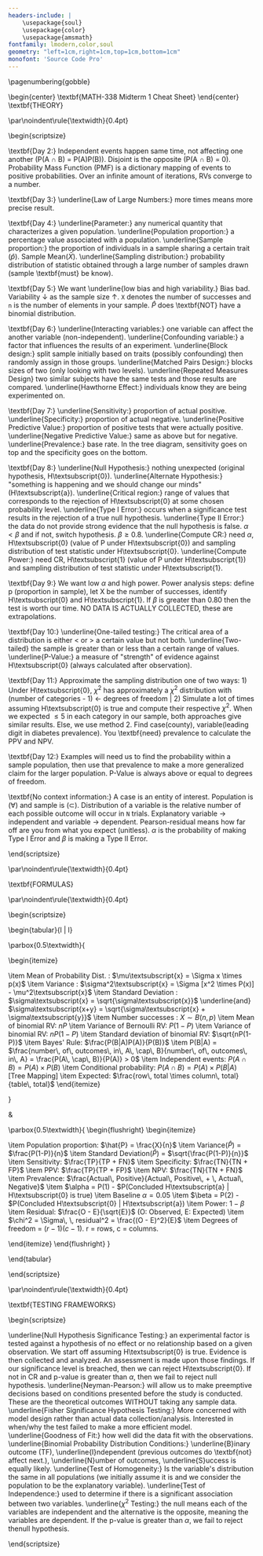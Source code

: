 ```yaml
---
headers-include: |
	\usepackage{soul}
	\usepackage{color}
	\usepackage{amsmath}
fontfamily: lmodern,color,soul
geometry: "left=1cm,right=1cm,top=1cm,bottom=1cm"
monofont: 'Source Code Pro'
---
```


\pagenumbering{gobble}

\begin{center}
\textbf{MATH-338 Midterm 1 Cheat Sheet}
\end{center}
\textbf{THEORY}

\par\noindent\rule{\textwidth}{0.4pt}

\begin{scriptsize}

\textbf{Day 2:} Independent events happen same time, not affecting one another (P(A $\cap$ B) = P(A)P(B)). Disjoint is the opposite (P(A $\cap$ B) = 0). Probability Mass Function (PMF) is a dictionary mapping of events to positive probabilities. Over an infinite amount of iterations, RVs converge to a number.

\textbf{Day 3:} \underline{Law of Large Numbers:} more times means more precise result. 

\textbf{Day 4:} \underline{Parameter:} any numerical quantity that characterizes a given population. \underline{Population proportion:} a percentage value associated with a population. \underline{Sample proportion:} the proportion of individuals in a sample sharing a certain trait ($\hat{p}$). Sample Mean($\bar{X}$). \underline{Sampling distribution:} probability distribution of statistic obtained through a large number of samples drawn (sample \textbf{must} be know).

\textbf{Day 5:} We want \underline{low bias and high variability.} Bias bad. Variability $\downarrow$ as the sample size $\uparrow$.  `X` denotes the number of successes and `n` is the number of elements in your sample. $\hat{P}$ does \textbf{NOT} have a binomial distribution.

\textbf{Day 6:} \underline{Interacting variables:} one variable can affect the another variable (non-independent). \underline{Confounding variable:} a factor that influences the results of an experiment. \underline{Block design:} split sample initially based on traits (possibly confounding) then randomly assign in those groups. \underline{Matched Pairs Design:} blocks sizes of two (only looking with two levels). \underline{Repeated Measures Design} two similar subjects have the same tests and those results are compared. \underline{Hawthorne Effect:} individuals know they are being experimented on.

\textbf{Day 7:} \underline{Sensitivity:} proportion of actual positive. \underline{Specificity:} proportion of actual negative. \underline{Positive Predictive Value:} proportion of positive tests that were actually positive. \underline{Negative Predictive Value:} same as above but for negative. \underline{Prevalence:} base rate. In the tree diagram, sensitivity goes on top and the specificity goes on the bottom.

\textbf{Day 8:} \underline{Null Hypothesis:} nothing unexpected (original hypothesis, H\textsubscript{0}). \underline{Alternate Hypothesis:} "something is happening and we should change our minds" (H\textsubscript{a}). \underline{Critical region:} range of values that corresponds to the rejection of H\textsubscript{0} at some chosen probability level. \underline{Type I Error:} occurs when a significance test results in the rejection of a true null hypothesis. \underline{Type II Error:} the data do not provide strong evidence that the null hypothesis is false. $\alpha < \beta$ and if not, switch hypothesis. $\beta \ge 0.8$. \underline{Compute CR:} need $\alpha$, H\textsubscript{0} (value of P under H\textsubscript{0}) and sampling distribution of test statistic under H\textsubscript{0}. \underline{Compute Power:} need CR, H\textsubscript{1} (value of P under H\textsubscript{1}) and sampling distribution of test statistic under H\textsubscript{1}.

\textbf{Day 9:} We want low $\alpha$ and high power. Power analysis steps: define p (proportion in sample), let X be the number of successes, identify H\textsubscript{0} and H\textsubscript{1}. If $\beta$ is greater than 0.80 then the test is worth our time. NO DATA IS ACTUALLY COLLECTED, these are extrapolations.

\textbf{Day 10:}  \underline{One-tailed testing:} The critical area of a distribution is either < or > a certain value but not both. \underline{Two-tailed} the sample is greater than or less than a certain range of values. \underline{P-Value:} a measure of "strength" of evidence against H\textsubscript{0} (always calculated after observation).

\textbf{Day 11:} Approximate the sampling distribution one of two ways: 1) Under H\textsubscript{0}, $\chi^2$ has approximately a $\chi^2$ distribution with (number of categories - 1) $\leftarrow$ degrees of freedom | 2) Simulate a lot of times assuming H\textsubscript{0} is true and compute their respective $\chi^2$. When we expected $\le 5$ in each category in our sample, both approaches give similar results. Else, we use method 2. Find case(county), variable(leading digit in diabetes prevalence). You \textbf{need} prevalence to calculate the PPV and NPV.

\textbf{Day 12:}  Examples will need us to find the probability within a sample population, then use that prevalence to make a more generalized claim for the larger population. P-Value is always above or equal to degrees of freedom.

\textbf{No context information:} A case is an entity of interest. Population is ($\forall$) and sample is ($\subset$). Distribution of a variable is the relative number of each possible outcome will occur in `N` trials. Explanatory variable $\rightarrow$ independent and variable $\rightarrow$ dependent. Pearson-residual means how far off are you from what you expect (unitless). $\alpha$ is the probability of making Type I Error and $\beta$ is making a Type II Error.

\end{scriptsize}


\par\noindent\rule{\textwidth}{0.4pt}

\textbf{FORMULAS}

\par\noindent\rule{\textwidth}{0.4pt}

\begin{scriptsize}

\begin{tabular}{l | l}

\parbox{0.5\textwidth}{

\begin{itemize}

\item Mean of Probability Dist. : $\mu\textsubscript{x} = \Sigma x \times p(x)$
\item Variance : $\sigma^2\textsubscript{x} = \Sigma [x^2 \times P(x)] - \mu^2\textsubscript{x}$
\item Standard Deviation : $\sigma\textsubscript{x} = \sqrt{\sigma\textsubscript{x}}$ \underline{and} $\sigma\textsubscript{x+y} = \sqrt{\sigma\textsubscript{x} + \sigma\textsubscript{y}}$
\item Number successes : $X \sim B(n,p)$
\item Mean of binomial RV: $nP$
\item Variance of Bernoulli RV: $P(1-P)$
\item Variance of binomial RV: $nP(1-P)$
\item Standard deviation of binomial RV: $\sqrt{nP(1-P)}$
\item Bayes' Rule: $\frac{P(B|A)P(A)}{P(B)}$
\item P(B|A) = $\frac{number\, of\, outcomes\, in\, A\, \cap\, B}{number\, of\, outcomes\, in\, A} = \frac{P(A\, \cap\, B)}{P(A)} > 0$
\item Independent events: $P(A \cap B) = P(A) \times P(B)$
\item Conditional probability: $P(A \cap B) = P(A) \times P(B|A)$ [Tree Mapping]
\item Expected: $\frac{row\, total \times column\, total}{table\, total}$
\end{itemize}

}

&

\parbox{0.5\textwidth}{
\begin{flushright}
\begin{itemize}

\item Population proportion: $\hat{P} = \frac{X}{n}$
\item Variance($\hat{P}$) = $\frac{P(1-P)}{n}$
\item Standard Deviation($\hat{P}$) = $\sqrt{\frac{P(1-P)}{n}}$
\item Sensitivity: $\frac{TP}{TP + FN}$
\item Specificity: $\frac{TN}{TN + FP}$
\item PPV: $\frac{TP}{TP + FP}$
\item NPV: $\frac{TN}{TN + FN}$
\item Prevalence: $\frac{Actual\, Positive}{Actual\, Positive\, + \, Actual\, Negative}$
\item $\alpha = P(1) - $P(Concluded H\textsubscript{a} | H\textsubscript{0} is true)
\item Baseline $\alpha = 0.05$
\item $\beta = P(2) - $P(Concluded H\textsubscript{0} | H\textsubscript{a})
\item Power: $1 - \beta$
\item Residual: $\frac{O - E}{\sqrt{E}}$ (O: Observed, E: Expected)
\item $\chi^2 = \Sigma\, \,  residual^2 = \frac{(O - E)^2}{E}$
\item Degrees of freedom = $(r - 1)(c - 1)$. r = rows, c = columns.

\end{itemize}
\end{flushright}
}

\end{tabular}


\end{scriptsize}

\par\noindent\rule{\textwidth}{0.4pt}

\textbf{TESTING FRAMEWORKS}

\begin{scriptsize}

\underline{Null Hypothesis Significance Testing:} an experimental factor is tested against a hypothesis of no effect or no relationship based on a given observation. We start off assuming H\textsubscript{0} is true. Evidence is then collected and analyzed. An assessment is made upon those findings. If our significance level is breached, then we can reject H\textsubscript{0}. If not in CR and p-value is greater than $\alpha$, then we fail to reject null hypothesis.
\underline{Neyman-Pearson:} will allow us to make preemptive decisions based on conditions presented before the study is conducted. These are the theoretical outcomes WITHOUT taking any sample data.
\underline{Fisher Significance Hypothesis Testing:} More concerned with model design rather than actual data collection/analysis. Interested in when/why the test failed to make a more efficient model.
\underline{Goodness of Fit:} how well did the data fit with the observations.
\underline{Binomial Probability Distribution Conditions:} \underline{B}inary outcome (TF), \underline{I}ndependent (previous outcomes do \textbf{not} affect next.), \underline{N}umber of outcomes, \underline{S}uccess is equally likely.
\underline{Test of Homogeneity:} Is the variable's distribution the same in all populations (we initially assume it is and we consider the population to be the explanatory variable).
\underline{Test of Independence:} used to determine if there is a significant association between two variables.
\underline{$\chi^2$ Testing:} the null means each of the variables are independent and the alternative is the opposite, meaning the variables are dependent. If the p-value is greater than $\alpha$, we fail to reject thenull hypothesis.

\end{scriptsize}

